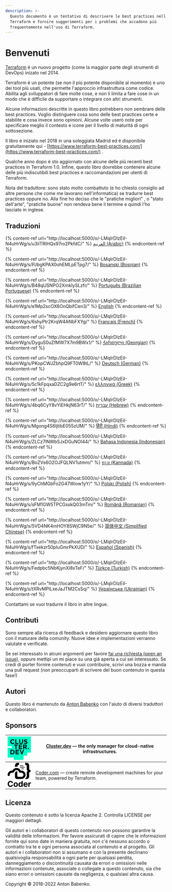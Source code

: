 ```yaml
---
description: >-
  Questo documento è un tentativo di descrivere le best practices nell'uso di
  Terraform e fornire suggerimenti per i problemi che accadono più
  frequentemente nell'uso di Terraform.
---
```


# Benvenuti

[Terraform](https://www.terraform.io/) é un nuovo progetto (come la maggior parte degli strumenti di DevOps) inizato nel 2014.

Terraform é un potente (se non il piú potente disponibile al momento) e uno dei tool più usati, che permette l'approccio infrastruttura come codice. Abilita agli sviluppatori di fare molte cose, e non li limita a fare cose in un modo che è difficile da supportare o integrare con altri strumenti.

Alcune informazioni descritte in questo libro potrebbero non sembrare delle best practices. Voglio distinguere cosa sono delle best practices certe e stabilite e cosa invece sono opinioni. Alcune volte userò note per specificare meglio il contesto e icone per il livello di maturitá di ogni sottosezione.

Il libro é iniziato nel 2018 in una soleggiata Madrid ed é disponibile gratuitamente qui - [https://www.terraform-best-practices.com/](https://www.terraform-best-practices.com/) .

Qualche anno dopo é sto aggiornato con alcune delle piú recenti best practices in Terraform 1.0. Infine, questo libro dovrebbe contenere alcune delle più indiscutibili best practices e raccomandazioni per utenti di Terraform.

Nota del traduttore: sono stato molto combattuto (e ho chiesto consiglio ad altre persone che come me lavorano nell'informatica) se tradurre best practices oppure no. Alla fine ho deciso che le "pratiche migliori" , o "stato dell'arte", "pratiche buone" non rendeva bene il termine e quindi l'ho lasciato in inglese.

## Traduzioni



{% content-ref url="http://localhost:5000/o/-LMqIrDlzEiI-N4uHrWg/s/u3iITRIHQx97ro2PkfdC/" %}
[العربية (Arabic)](http://localhost:5000/o/-LMqIrDlzEiI-N4uHrWg/s/u3iITRIHQx97ro2PkfdC/)
{% endcontent-ref %}

{% content-ref url="http://localhost:5000/o/-LMqIrDlzEiI-N4uHrWg/s/PJbgKPAX0ohEMLpETpg7/" %}
[Bosanski (Bosnian)](http://localhost:5000/o/-LMqIrDlzEiI-N4uHrWg/s/PJbgKPAX0ohEMLpETpg7/)
{% endcontent-ref %}

{% content-ref url="http://localhost:5000/o/-LMqIrDlzEiI-N4uHrWg/s/B48qUSNPO2XmkIySLzfr/" %}
[Português (Brazilian Portuguese)](http://localhost:5000/o/-LMqIrDlzEiI-N4uHrWg/s/B48qUSNPO2XmkIySLzfr/)
{% endcontent-ref %}

{% content-ref url="http://localhost:5000/o/-LMqIrDlzEiI-N4uHrWg/s/e1Mp2scOX6OnQbifCen3/" %}
[English](http://localhost:5000/o/-LMqIrDlzEiI-N4uHrWg/s/e1Mp2scOX6OnQbifCen3/)
{% endcontent-ref %}

{% content-ref url="http://localhost:5000/o/-LMqIrDlzEiI-N4uHrWg/s/6shyPtr2KrqW4ANbFXYg/" %}
[Français (French)](http://localhost:5000/o/-LMqIrDlzEiI-N4uHrWg/s/6shyPtr2KrqW4ANbFXYg/)
{% endcontent-ref %}

{% content-ref url="http://localhost:5000/o/-LMqIrDlzEiI-N4uHrWg/s/DyguS0uZfMW7X7m9BWx1/" %}
[ქართული (Georgian)](http://localhost:5000/o/-LMqIrDlzEiI-N4uHrWg/s/DyguS0uZfMW7X7m9BWx1/)
{% endcontent-ref %}

{% content-ref url="http://localhost:5000/o/-LMqIrDlzEiI-N4uHrWg/s/PKopCWJZbhpQ9FT0W8tL/" %}
[Deutsch (German)](http://localhost:5000/o/-LMqIrDlzEiI-N4uHrWg/s/PKopCWJZbhpQ9FT0W8tL/)
{% endcontent-ref %}

{% content-ref url="http://localhost:5000/o/-LMqIrDlzEiI-N4uHrWg/s/5c1kFpqxaDZC2g9e6rtT/" %}
[ελληνικά (Greek)](http://localhost:5000/o/-LMqIrDlzEiI-N4uHrWg/s/5c1kFpqxaDZC2g9e6rtT/)
{% endcontent-ref %}

{% content-ref url="http://localhost:5000/o/-LMqIrDlzEiI-N4uHrWg/s/4bq6CyY8vYiEHkjN63rT/" %}
[עברית (Hebrew)](http://localhost:5000/o/-LMqIrDlzEiI-N4uHrWg/s/4bq6CyY8vYiEHkjN63rT/)
{% endcontent-ref %}

{% content-ref url="http://localhost:5000/o/-LMqIrDlzEiI-N4uHrWg/s/Mgong4S6IjtibE055zUM/" %}
[हिंदी (Hindi)](http://localhost:5000/o/-LMqIrDlzEiI-N4uHrWg/s/Mgong4S6IjtibE055zUM/)
{% endcontent-ref %}

{% content-ref url="http://localhost:5000/o/-LMqIrDlzEiI-N4uHrWg/s/ZLCz7lNWbSJxDGuNOI44/" %}
[Bahasa Indonesia (Indonesian)](http://localhost:5000/o/-LMqIrDlzEiI-N4uHrWg/s/ZLCz7lNWbSJxDGuNOI44/)
{% endcontent-ref %}

{% content-ref url="http://localhost:5000/o/-LMqIrDlzEiI-N4uHrWg/s/BoZVs6O2OJFQLNV1utmm/" %}
[ಕನ್ನಡ (Kannada)](http://localhost:5000/o/-LMqIrDlzEiI-N4uHrWg/s/BoZVs6O2OJFQLNV1utmm/)
{% endcontent-ref %}

{% content-ref url="http://localhost:5000/o/-LMqIrDlzEiI-N4uHrWg/s/9yChMGbFo2G47Wiow1yY/" %}
[Polski (Polish)](http://localhost:5000/o/-LMqIrDlzEiI-N4uHrWg/s/9yChMGbFo2G47Wiow1yY/)
{% endcontent-ref %}

{% content-ref url="http://localhost:5000/o/-LMqIrDlzEiI-N4uHrWg/s/sFM1GW5TPCGsskQ03mTm/" %}
[Română (Romanian)](http://localhost:5000/o/-LMqIrDlzEiI-N4uHrWg/s/sFM1GW5TPCGsskQ03mTm/)
{% endcontent-ref %}

{% content-ref url="http://localhost:5000/o/-LMqIrDlzEiI-N4uHrWg/s/5VD4NK4mHOY8SWjC9N5e/" %}
[简体中文 (Simplified Chinese)](http://localhost:5000/o/-LMqIrDlzEiI-N4uHrWg/s/5VD4NK4mHOY8SWjC9N5e/)
{% endcontent-ref %}

{% content-ref url="http://localhost:5000/o/-LMqIrDlzEiI-N4uHrWg/s/fTxekzr50pIuGmrPkXUD/" %}
[Español (Spanish)](http://localhost:5000/o/-LMqIrDlzEiI-N4uHrWg/s/fTxekzr50pIuGmrPkXUD/)
{% endcontent-ref %}

{% content-ref url="http://localhost:5000/o/-LMqIrDlzEiI-N4uHrWg/s/Fedpbc5NbKjynXI8xTeF/" %}
[Türkçe (Turkish)](http://localhost:5000/o/-LMqIrDlzEiI-N4uHrWg/s/Fedpbc5NbKjynXI8xTeF/)
{% endcontent-ref %}

{% content-ref url="http://localhost:5000/o/-LMqIrDlzEiI-N4uHrWg/s/tXRvMPILxeJaJTM2CsSq/" %}
[Українська (Ukrainian)](http://localhost:5000/o/-LMqIrDlzEiI-N4uHrWg/s/tXRvMPILxeJaJTM2CsSq/)
{% endcontent-ref %}





Contattami se vuoi tradurre il libro in altre lingue.

## Contributi

Sono sempre alla ricerca di feedback e desidero aggiornare questo libro con il maturare della comunity. Nuove idee e implementazioni verranno valutate e verificate.

Se sei interessato in alcuni argomenti per favore [fai una richiesta (open an issue](https://github.com/antonbabenko/terraform-best-practices/issues)), oppure mettipi un mi piace su una giá aperta a cui sei interessato. Se credi di porter fornire contenuti e vuoi contribuire, scrivi una bozza e manda una pull request (non preoccuparti di scrivere del buon contenuto in questa fase!)

## Autori

Questo libro é mantenuto da [Anton Babenko](https://github.com/antonbabenko) con l'aiuto di diversi traduttori e collaboratori.

## Sponsors

| [<img src=".gitbook/assets/cluster-dev-logo-site.png" alt="" data-size="original">](https://cluster.dev/) | [Cluster.dev](http://cluster.dev/) — the only manager for cloud-native infrastructures.                  |
| --------------------------------------------------------------------------------------------------------- | -------------------------------------------------------------------------------------------------------- |
| [![](.gitbook/assets/coder-logo-for-sponsor.png)](http://coder.com/)                                      | [Coder.com](http://coder.com/) — create remote development machines for your team, powered by Terraform. |

## Licenza

Questo contenuto é sotto la licenza Apache 2. Controlla LICENSE per maggiori dettagli.

Gli autori e i collaboratori di questo contenuto non possono garantire la validitá delle informazioni. Per favore assicurati di capire che le informazioni fornite qui sono date in maniera gratuita, non c'é nessuno accordo o contratto tra te e ogni persona associata al contenuto e al progetto. Gli autori e i collaboratori non si assumano e con la presente declinano qualsivoglia responsabilitá a ogni parte per qualsiasi perdita, danneggiamento o discontinuitá causata da errori o omissioni nelle informazioni contenute, associate o collegate a questo contenuto, sia che siano errori o omissioni causate da negligenza, o qualsiasi altra causa.

Copyright © 2018-2022 Anton Babenko.
